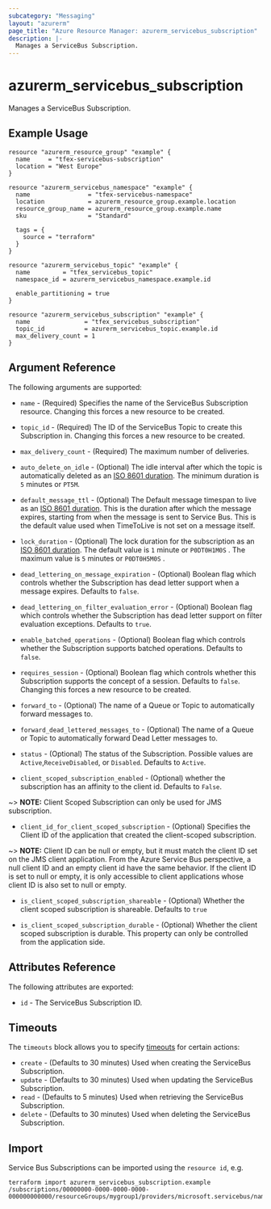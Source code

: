 ```yaml
---
subcategory: "Messaging"
layout: "azurerm"
page_title: "Azure Resource Manager: azurerm_servicebus_subscription"
description: |-
  Manages a ServiceBus Subscription.
---
```


# azurerm_servicebus_subscription

Manages a ServiceBus Subscription.

## Example Usage

```hcl
resource "azurerm_resource_group" "example" {
  name     = "tfex-servicebus-subscription"
  location = "West Europe"
}

resource "azurerm_servicebus_namespace" "example" {
  name                = "tfex-servicebus-namespace"
  location            = azurerm_resource_group.example.location
  resource_group_name = azurerm_resource_group.example.name
  sku                 = "Standard"

  tags = {
    source = "terraform"
  }
}

resource "azurerm_servicebus_topic" "example" {
  name         = "tfex_servicebus_topic"
  namespace_id = azurerm_servicebus_namespace.example.id

  enable_partitioning = true
}

resource "azurerm_servicebus_subscription" "example" {
  name               = "tfex_servicebus_subscription"
  topic_id           = azurerm_servicebus_topic.example.id
  max_delivery_count = 1
}
```

## Argument Reference

The following arguments are supported:

* `name` - (Required) Specifies the name of the ServiceBus Subscription resource. Changing this forces a new resource to be created.

* `topic_id` - (Required) The ID of the ServiceBus Topic to create this Subscription in. Changing this forces a new resource to be created.

* `max_delivery_count` - (Required) The maximum number of deliveries.

* `auto_delete_on_idle` - (Optional) The idle interval after which the topic is automatically deleted as an [ISO 8601 duration](https://en.wikipedia.org/wiki/ISO_8601#Durations). The minimum duration is `5` minutes or `PT5M`.

* `default_message_ttl` - (Optional) The Default message timespan to live as an [ISO 8601 duration](https://en.wikipedia.org/wiki/ISO_8601#Durations). This is the duration after which the message expires, starting from when the message is sent to Service Bus. This is the default value used when TimeToLive is not set on a message itself.

* `lock_duration` - (Optional) The lock duration for the subscription as an [ISO 8601 duration](https://en.wikipedia.org/wiki/ISO_8601#Durations). The default value is `1` minute or  `P0DT0H1M0S` . The maximum value is `5` minutes or `P0DT0H5M0S` .

* `dead_lettering_on_message_expiration` - (Optional) Boolean flag which controls whether the Subscription has dead letter support when a message expires. Defaults to `false`.

* `dead_lettering_on_filter_evaluation_error` - (Optional) Boolean flag which controls whether the Subscription has dead letter support on filter evaluation exceptions. Defaults to `true`.

* `enable_batched_operations` - (Optional) Boolean flag which controls whether the Subscription supports batched operations. Defaults to `false`.

* `requires_session` - (Optional) Boolean flag which controls whether this Subscription supports the concept of a session. Defaults to `false`. Changing this forces a new resource to be created.

* `forward_to` - (Optional) The name of a Queue or Topic to automatically forward messages to.

* `forward_dead_lettered_messages_to` - (Optional) The name of a Queue or Topic to automatically forward Dead Letter messages to.

* `status` - (Optional) The status of the Subscription. Possible values are `Active`,`ReceiveDisabled`, or `Disabled`. Defaults to `Active`.

* `client_scoped_subscription_enabled` - (Optional)  whether the subscription has an affinity to the client id. Defaults to `False`. 

~> **NOTE:** Client Scoped Subscription can only be used for JMS subscription.

* `client_id_for_client_scoped_subscription` - (Optional)  Specifies the Client ID of the application that created the client-scoped subscription.

~> **NOTE:** Client ID can be null or empty, but it must match the client ID set on the JMS client application. From the Azure Service Bus perspective, a null client ID and an empty client id have the same behavior. If the client ID is set to null or empty, it is only accessible to client applications whose client ID is also set to null or empty.

* `is_client_scoped_subscription_shareable` - (Optional) Whether the client scoped subscription is shareable. Defaults to `true`

* `is_client_scoped_subscription_durable` - (Optional) Whether the client scoped subscription is durable. This property can only be controlled from the application side.

## Attributes Reference

The following attributes are exported:

* `id` - The ServiceBus Subscription ID.

## Timeouts

The `timeouts` block allows you to specify [timeouts](https://www.terraform.io/docs/configuration/resources.html#timeouts) for certain actions:

* `create` - (Defaults to 30 minutes) Used when creating the ServiceBus Subscription.
* `update` - (Defaults to 30 minutes) Used when updating the ServiceBus Subscription.
* `read` - (Defaults to 5 minutes) Used when retrieving the ServiceBus Subscription.
* `delete` - (Defaults to 30 minutes) Used when deleting the ServiceBus Subscription.

## Import

Service Bus Subscriptions can be imported using the `resource id`, e.g.

```shell
terraform import azurerm_servicebus_subscription.example /subscriptions/00000000-0000-0000-0000-000000000000/resourceGroups/mygroup1/providers/microsoft.servicebus/namespaces/sbns1/topics/sntopic1/subscriptions/sbsub1
```
